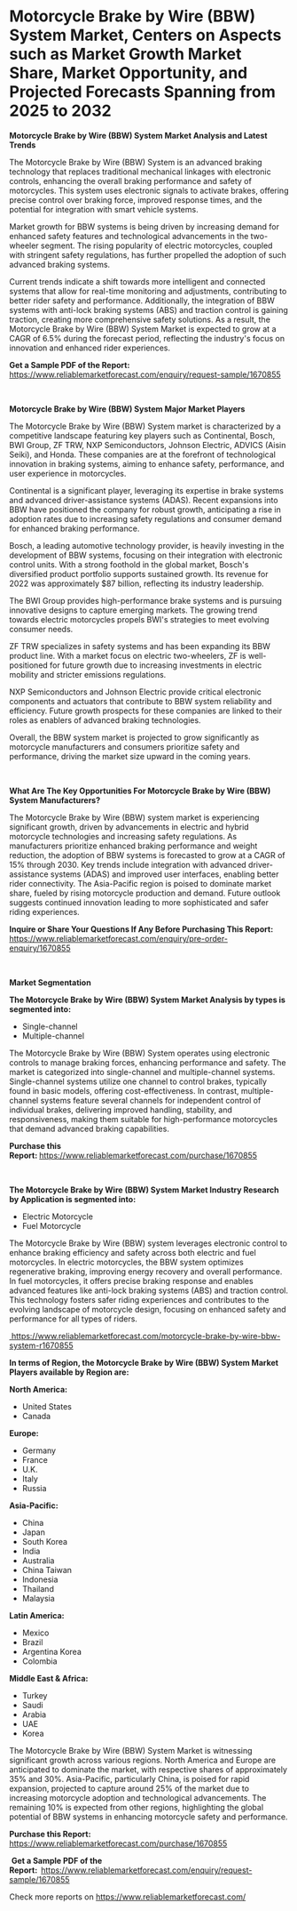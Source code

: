 <p><h1>Motorcycle Brake by Wire (BBW) System Market, Centers on Aspects such as Market Growth Market Share, Market Opportunity, and Projected Forecasts Spanning from 2025 to 2032</h1></p><p><strong>Motorcycle Brake by Wire (BBW) System Market Analysis and Latest Trends</strong></p>
<p><p>The Motorcycle Brake by Wire (BBW) System is an advanced braking technology that replaces traditional mechanical linkages with electronic controls, enhancing the overall braking performance and safety of motorcycles. This system uses electronic signals to activate brakes, offering precise control over braking force, improved response times, and the potential for integration with smart vehicle systems. </p><p>Market growth for BBW systems is being driven by increasing demand for enhanced safety features and technological advancements in the two-wheeler segment. The rising popularity of electric motorcycles, coupled with stringent safety regulations, has further propelled the adoption of such advanced braking systems. </p><p>Current trends indicate a shift towards more intelligent and connected systems that allow for real-time monitoring and adjustments, contributing to better rider safety and performance. Additionally, the integration of BBW systems with anti-lock braking systems (ABS) and traction control is gaining traction, creating more comprehensive safety solutions. As a result, the Motorcycle Brake by Wire (BBW) System Market is expected to grow at a CAGR of 6.5% during the forecast period, reflecting the industry's focus on innovation and enhanced rider experiences.</p></p>
<p><strong>Get a Sample PDF of the Report:&nbsp;</strong> <a href="https://www.reliablemarketforecast.com/enquiry/request-sample/1670855?utm_campaign=3327&utm_medium=2&utm_source=Github&utm_content=ia&utm_term=25032025&utm_id=motorcycle-brake-by-wire-bbw-system">https://www.reliablemarketforecast.com/enquiry/request-sample/1670855</a></p>
<p>&nbsp;</p>
<p><strong>Motorcycle Brake by Wire (BBW) System Major Market Players</strong></p>
<p><p>The Motorcycle Brake by Wire (BBW) System market is characterized by a competitive landscape featuring key players such as Continental, Bosch, BWI Group, ZF TRW, NXP Semiconductors, Johnson Electric, ADVICS (Aisin Seiki), and Honda. These companies are at the forefront of technological innovation in braking systems, aiming to enhance safety, performance, and user experience in motorcycles.</p><p>Continental is a significant player, leveraging its expertise in brake systems and advanced driver-assistance systems (ADAS). Recent expansions into BBW have positioned the company for robust growth, anticipating a rise in adoption rates due to increasing safety regulations and consumer demand for enhanced braking performance.</p><p>Bosch, a leading automotive technology provider, is heavily investing in the development of BBW systems, focusing on their integration with electronic control units. With a strong foothold in the global market, Bosch's diversified product portfolio supports sustained growth. Its revenue for 2022 was approximately $87 billion, reflecting its industry leadership.</p><p>The BWI Group provides high-performance brake systems and is pursuing innovative designs to capture emerging markets. The growing trend towards electric motorcycles propels BWI's strategies to meet evolving consumer needs.</p><p>ZF TRW specializes in safety systems and has been expanding its BBW product line. With a market focus on electric two-wheelers, ZF is well-positioned for future growth due to increasing investments in electric mobility and stricter emissions regulations.</p><p>NXP Semiconductors and Johnson Electric provide critical electronic components and actuators that contribute to BBW system reliability and efficiency. Future growth prospects for these companies are linked to their roles as enablers of advanced braking technologies.</p><p>Overall, the BBW system market is projected to grow significantly as motorcycle manufacturers and consumers prioritize safety and performance, driving the market size upward in the coming years.</p></p>
<p>&nbsp;</p>
<p><strong>What Are The Key Opportunities For Motorcycle Brake by Wire (BBW) System Manufacturers?</strong></p>
<p><p>The Motorcycle Brake by Wire (BBW) system market is experiencing significant growth, driven by advancements in electric and hybrid motorcycle technologies and increasing safety regulations. As manufacturers prioritize enhanced braking performance and weight reduction, the adoption of BBW systems is forecasted to grow at a CAGR of 15% through 2030. Key trends include integration with advanced driver-assistance systems (ADAS) and improved user interfaces, enabling better rider connectivity. The Asia-Pacific region is poised to dominate market share, fueled by rising motorcycle production and demand. Future outlook suggests continued innovation leading to more sophisticated and safer riding experiences.</p></p>
<p><strong>Inquire or Share Your Questions If Any Before Purchasing This Report:</strong> <a href="https://www.reliablemarketforecast.com/enquiry/pre-order-enquiry/1670855?utm_campaign=3327&utm_medium=2&utm_source=Github&utm_content=ia&utm_term=25032025&utm_id=motorcycle-brake-by-wire-bbw-system">https://www.reliablemarketforecast.com/enquiry/pre-order-enquiry/1670855</a></p>
<p>&nbsp;</p>
<p><strong>Market Segmentation</strong></p>
<p><strong>The Motorcycle Brake by Wire (BBW) System Market Analysis by types is segmented into:</strong></p>
<p><ul><li>Single-channel</li><li>Multiple-channel</li></ul></p>
<p><p>The Motorcycle Brake by Wire (BBW) System operates using electronic controls to manage braking forces, enhancing performance and safety. The market is categorized into single-channel and multiple-channel systems. Single-channel systems utilize one channel to control brakes, typically found in basic models, offering cost-effectiveness. In contrast, multiple-channel systems feature several channels for independent control of individual brakes, delivering improved handling, stability, and responsiveness, making them suitable for high-performance motorcycles that demand advanced braking capabilities.</p></p>
<p><strong>Purchase this Report:&nbsp;</strong><a href="https://www.reliablemarketforecast.com/purchase/1670855?utm_campaign=3327&utm_medium=2&utm_source=Github&utm_content=ia&utm_term=25032025&utm_id=motorcycle-brake-by-wire-bbw-system">https://www.reliablemarketforecast.com/purchase/1670855</a></p>
<p>&nbsp;</p>
<p><strong>The Motorcycle Brake by Wire (BBW) System Market Industry Research by Application is segmented into:</strong></p>
<p><ul><li>Electric Motorcycle</li><li>Fuel Motorcycle</li></ul></p>
<p><p>The Motorcycle Brake by Wire (BBW) system leverages electronic control to enhance braking efficiency and safety across both electric and fuel motorcycles. In electric motorcycles, the BBW system optimizes regenerative braking, improving energy recovery and overall performance. In fuel motorcycles, it offers precise braking response and enables advanced features like anti-lock braking systems (ABS) and traction control. This technology fosters safer riding experiences and contributes to the evolving landscape of motorcycle design, focusing on enhanced safety and performance for all types of riders.</p></p>
<p><a href="https://www.reliablemarketforecast.com/motorcycle-brake-by-wire-bbw-system-r1670855?utm_campaign=3327&utm_medium=2&utm_source=Github&utm_content=ia&utm_term=25032025&utm_id=motorcycle-brake-by-wire-bbw-system">&nbsp;https://www.reliablemarketforecast.com/motorcycle-brake-by-wire-bbw-system-r1670855</a></p>
<p><strong>In terms of Region, the Motorcycle Brake by Wire (BBW) System Market Players available by Region are:</strong></p>
<p>
    <p> <strong> North America: </strong>
        <ul>
            <li>United States</li>
            <li>Canada</li>
        </ul>
        </p> 
    <p> <strong> Europe: </strong>
        <ul>
            <li>Germany</li>
            <li>France</li>
            <li>U.K.</li>
            <li>Italy</li>
            <li>Russia</li>
        </ul>
        </p> 
    <p> <strong> Asia-Pacific: </strong>
        <ul>
            <li>China</li>
            <li>Japan</li>
            <li>South Korea</li>
            <li>India</li>
            <li>Australia</li>
            <li>China Taiwan</li>
            <li>Indonesia</li>
            <li>Thailand</li>
            <li>Malaysia</li>
        </ul>
        </p> 
    <p> <strong> Latin America: </strong>
        <ul>
            <li>Mexico</li>
            <li>Brazil</li>
            <li>Argentina Korea</li>
            <li>Colombia</li>
        </ul>
        </p> 
    <p> <strong> Middle East & Africa: </strong>
        <ul>
            <li>Turkey</li>
            <li>Saudi</li>
            <li>Arabia</li>
            <li>UAE</li>
            <li>Korea</li>
        </ul>
    </p>
    </p>
<p><p>The Motorcycle Brake by Wire (BBW) System Market is witnessing significant growth across various regions. North America and Europe are anticipated to dominate the market, with respective shares of approximately 35% and 30%. Asia-Pacific, particularly China, is poised for rapid expansion, projected to capture around 25% of the market due to increasing motorcycle adoption and technological advancements. The remaining 10% is expected from other regions, highlighting the global potential of BBW systems in enhancing motorcycle safety and performance.</p></p>
<p><strong>Purchase this Report: </strong><a href="https://www.reliablemarketforecast.com/purchase/1670855?utm_campaign=3327&utm_medium=2&utm_source=Github&utm_content=ia&utm_term=25032025&utm_id=motorcycle-brake-by-wire-bbw-system">https://www.reliablemarketforecast.com/purchase/1670855</a></p>
<p>&nbsp;<strong>Get a Sample PDF of the Report:&nbsp;&nbsp;</strong><a href="https://www.reliablemarketforecast.com/enquiry/request-sample/1670855?utm_campaign=3327&utm_medium=2&utm_source=Github&utm_content=ia&utm_term=25032025&utm_id=motorcycle-brake-by-wire-bbw-system">https://www.reliablemarketforecast.com/enquiry/request-sample/1670855</a></p>
<p><strong></strong></p>
<p>Check more reports on <a href="https://www.reliablemarketforecast.com/?utm_campaign=3327&utm_medium=2&utm_source=Github&utm_content=ia&utm_term=25032025&utm_id=motorcycle-brake-by-wire-bbw-system">https://www.reliablemarketforecast.com/</a></p>